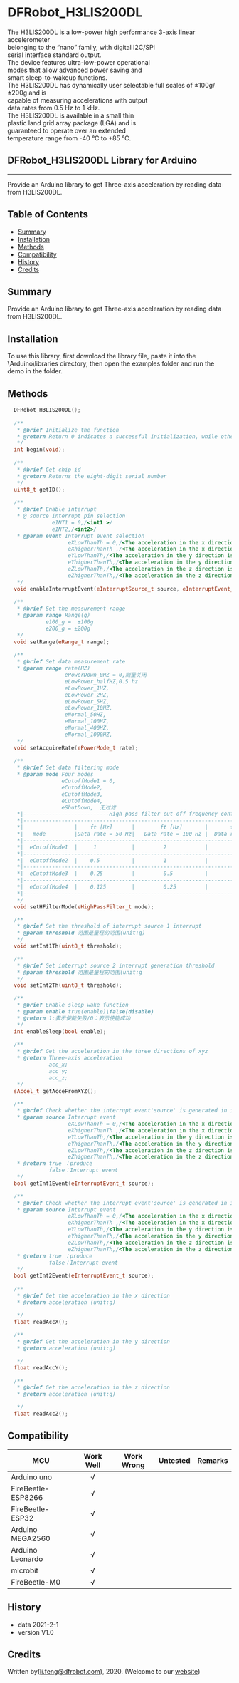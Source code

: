 # DFRobot_H3LIS200DL
The H3LIS200DL is a low-power high performance 3-axis linear accelerometer <br>
belonging to the “nano” family, with digital I2C/SPI <br>
serial interface standard output. <br>
The device features ultra-low-power operational <br>
modes that allow advanced power saving and <br>
smart sleep-to-wakeup functions.<br>
The H3LIS200DL has dynamically user selectable full scales of ±100g/±200g and is <br>
capable of measuring accelerations with output <br>
data rates from 0.5 Hz to 1 kHz.<br>
The H3LIS200DL is available in a small thin <br>
plastic land grid array package (LGA) and is <br>
guaranteed to operate over an extended <br>
temperature range from -40 °C to +85 °C.<br>


## DFRobot_H3LIS200DL Library for Arduino
---------------------------------------------------------

Provide an Arduino library to get Three-axis acceleration by reading data from H3LIS200DL.

## Table of Contents

* [Summary](#summary)
* [Installation](#installation)
* [Methods](#methods)
* [Compatibility](#compatibility)
* [History](#history)
* [Credits](#credits)

## Summary

Provide an Arduino library to get Three-axis acceleration by reading data from H3LIS200DL.

## Installation

To use this library, first download the library file, paste it into the \Arduino\libraries directory, then open the examples folder and run the demo in the folder.

## Methods

```C++
  DFRobot_H3LIS200DL();
  
  /**
   * @brief Initialize the function
   * @return Return 0 indicates a successful initialization, while other values indicates failure and return to error code.
   */
  int begin(void);
 
  /**
   * @brief Get chip id
   * @return Returns the eight-digit serial number
   */
  uint8_t getID();
  
  /**
   * @brief Enable interrupt
   * @ source Interrupt pin selection
              eINT1 = 0,/<int1 >/
              eINT2,/<int2>/
   * @param event Interrupt event selection
                   eXLowThanTh = 0,/<The acceleration in the x direction is less than the threshold>/
                   eXhigherThanTh ,/<The acceleration in the x direction is greater than the threshold>/
                   eYLowThanTh,/<The acceleration in the y direction is less than the threshold>/
                   eYhigherThanTh,/<The acceleration in the y direction is greater than the threshold>/
                   eZLowThanTh,/<The acceleration in the z direction is less than the threshold>/
                   eZhigherThanTh,/<The acceleration in the z direction is greater than the threshold>/
   */
  void enableInterruptEvent(eInterruptSource_t source, eInterruptEvent_t event);
  
  /**
   * @brief Set the measurement range
   * @param range Range(g)
            e100_g =  ±100g
            e200_g = ±200g
   */
  void setRange(eRange_t range);
  
  /**
   * @brief Set data measurement rate
   * @param range rate(HZ)
                  ePowerDown_0HZ = 0,测量关闭
                  eLowPower_halfHZ,0.5 hz
                  eLowPower_1HZ,
                  eLowPower_2HZ,
                  eLowPower_5HZ,
                  eLowPower_10HZ,
                  eNormal_50HZ,
                  eNormal_100HZ,
                  eNormal_400HZ,
                  eNormal_1000HZ,
   */
  void setAcquireRate(ePowerMode_t rate);
  
  /**
   * @brief Set data filtering mode
   * @param mode Four modes
                 eCutoffMode1 = 0,
                 eCutoffMode2,
                 eCutoffMode3,
                 eCutoffMode4,
                 eShutDown,  无过滤
   *|---------------------------High-pass filter cut-off frequency configuration-----------------------------|
   *|--------------------------------------------------------------------------------------------------------|
   *|                |    ft [Hz]      |        ft [Hz]       |       ft [Hz]        |        ft [Hz]        |
   *|   mode         |Data rate = 50 Hz|   Data rate = 100 Hz |  Data rate = 400 Hz  |   Data rate = 1000 Hz |
   *|--------------------------------------------------------------------------------------------------------|
   *|  eCutoffMode1  |     1           |         2            |            8         |             20        |
   *|--------------------------------------------------------------------------------------------------------|
   *|  eCutoffMode2  |    0.5          |         1            |            4         |             10        |
   *|--------------------------------------------------------------------------------------------------------|
   *|  eCutoffMode3  |    0.25         |         0.5          |            2         |             5         |
   *|--------------------------------------------------------------------------------------------------------|
   *|  eCutoffMode4  |    0.125        |         0.25         |            1         |             2.5       |
   *|--------------------------------------------------------------------------------------------------------|
   */
  void setHFilterMode(eHighPassFilter_t mode);

  /**
   * @brief Set the threshold of interrupt source 1 interrupt
   * @param threshold 范围是量程的范围(unit:g)
   */
  void setInt1Th(uint8_t threshold);

  /**
   * @brief Set interrupt source 2 interrupt generation threshold
   * @param threshold 范围是量程的范围(unit:g
   */
  void setInt2Th(uint8_t threshold);

  /**
   * @brief Enable sleep wake function
   * @param enable true(enable)\false(disable)
   * @return 1:表示使能失败/0：表示使能成功
   */
  int enableSleep(bool enable);
  
  /**
   * @brief Get the acceleration in the three directions of xyz
   * @return Three-axis acceleration 
             acc_x;
             acc_y;
             acc_z;
   */
  sAccel_t getAcceFromXYZ();

  /**
   * @brief Check whether the interrupt event'source' is generated in interrupt 1
   * @param source Interrupt event
                   eXLowThanTh = 0,/<The acceleration in the x direction is less than the threshold>/
                   eXhigherThanTh ,/<The acceleration in the x direction is greater than the threshold>/
                   eYLowThanTh,/<The acceleration in the y direction is less than the threshold>/
                   eYhigherThanTh,/<The acceleration in the y direction is greater than the threshold>/
                   eZLowThanTh,/<The acceleration in the z direction is less than the threshold>/
                   eZhigherThanTh,/<The acceleration in the z direction is greater than the threshold>/
   * @return true ：produce
             false：Interrupt event
   */
  bool getInt1Event(eInterruptEvent_t source);

  /**
   * @brief Check whether the interrupt event'source' is generated in interrupt 2
   * @param source Interrupt event
                   eXLowThanTh = 0,/<The acceleration in the x direction is less than the threshold>/
                   eXhigherThanTh ,/<The acceleration in the x direction is greater than the threshold>/
                   eYLowThanTh,/<The acceleration in the y direction is less than the threshold>/
                   eYhigherThanTh,/<The acceleration in the y direction is greater than the threshold>/
                   eZLowThanTh,/<The acceleration in the z direction is less than the threshold>/
                   eZhigherThanTh,/<The acceleration in the z direction is greater than the threshold>/
   * @return true ：produce
             false：Interrupt event
   */
  bool getInt2Event(eInterruptEvent_t source);
  
  /**
   * @brief Get the acceleration in the x direction
   * @return acceleration (unit:g)

   */
  float readAccX();
  
  /**
   * @brief Get the acceleration in the y direction
   * @return acceleration (unit:g)

   */
  float readAccY();
  
  /**
   * @brief Get the acceleration in the z direction
   * @return acceleration (unit:g)

   */
  float readAccZ();

```

## Compatibility

MCU                | Work Well    | Work Wrong   | Untested    | Remarks
------------------ | :----------: | :----------: | :---------: | -----
Arduino uno        |      √       |              |             | 
FireBeetle-ESP8266        |      √       |              |             | 
FireBeetle-ESP32        |      √       |              |             | 
Arduino MEGA2560        |      √       |              |             | 
Arduino Leonardo|      √       |              |             | 
microbit        |      √       |              |             | 
FireBeetle-M0        |      √       |              |             | 


## History

- data 2021-2-1
- version V1.0


## Credits

Written by(li.feng@dfrobot.com), 2020. (Welcome to our [website](https://www.dfrobot.com/))
